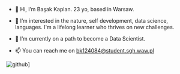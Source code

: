 - 👋 Hi, I’m Başak Kaplan. 23 yo, based in Warsaw.
- 👀 I’m interested in the nature, self development, data science, languages. I'm a lifelong learner who thrives on new challenges.

- 🌱 I’m currently on a path to become a Data Scientist.

- 📫 You can reach me on bk124084@student.sgh.waw.pl

<!---
kapplan/kapplan is a ✨ special ✨ repository because its `README.md` (this file) appears on your GitHub profile.
You can click the Preview link to take a look at your changes.
--->
![github](https://img.shields.io/badge/LinkedIn-#0A66C2?style=for-the-badge&logo=GitHub&logoColor=white)]
